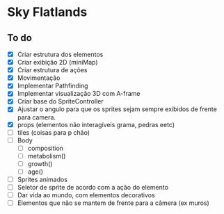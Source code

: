 # Sky Flatlands

## To do

- [x] Criar estrutura dos elementos
- [x] Criar exibição 2D (miniMap)
- [x] Criar estrutura de ações
- [x] Movimentação
- [x] Implementar Pathfinding
- [x] Implementar visualização 3D com A-frame
- [x] Criar base do SpriteController
- [x] Ajustar o angulo para que os sprites sejam sempre exibidos de frente para camera.
- [x] props (elementos não interagíveis grama, pedras eetc)
- [ ] tiles (coisas para p chão)
- [ ] Body
  - [ ] composition
  - [ ] metabolism()
  - [ ] growth()
  - [ ] age()
- [ ] Sprites animados
- [ ] Seletor de sprite de acordo com a ação do elemento
- [ ] Dar vida ao mundo, com elementos decorativos
- [ ] Elementos que não se mantem de frente para a câmera (ex muros)
